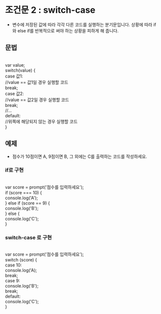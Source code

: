 # 조건문 2 : switch-case

- 변수에 저장된 값에 따라 각각 다른 코드를 실행하는 분기문입니다.
  상황에 따라 if 와 else if를 반복적으로 써야 하는 상황을 피하게 해 줍니다.

## 문법

<br/>
var value; <br/>
switch(value) { <br/>
    case 값1: <br/>
    //value == 값1일 경우 실행할 코드 <br/>
    break; <br/>
    case 값2: <br/>
    //value == 값2일 경우 실행할 코드 <br/>
    break; <br/>
    //... <br/>
    default: <br/>
    //위쪽에 해당되지 않는 경우 실행할 코드 <br/>
} <br/>

## 예제

- 점수가 10점이면 A, 9점이면 B, 그 외에는 C를 출력하는 코드를 작성하세요. <br/>

### if로 구현

<br/>
var score = prompt('점수를 입력하세요'); <br/>
if (score === 10) { <br/>
    console.log('A'); <br/>
} else if (score == 9) { <br/>
    console.log('B'); <br/>
} else { <br/>
    console.log('C'); <br/>
} <br/>

### switch-case 로 구현

<br/>
var score = prompt('점수를 입력하세요'); <br/>
switch (score) { <br/>
    case 10: <br/>
    console.log('A); <br/>
    break; <br/>
    case 9: <br/>
    console.log('B'); <br/>
    break; <br/>
    default: <br/>
    console.log('C'); <br/>
} <br/>
